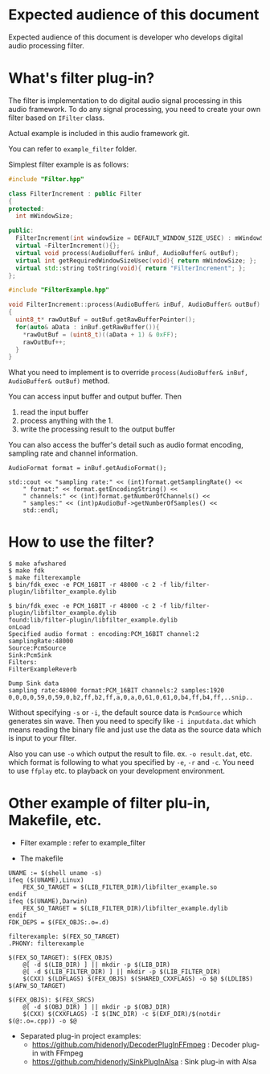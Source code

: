 # Expected audience of this document

Expected audience of this document is developer who develops digital audio processing filter.

# What's filter plug-in?

The filter is implementation to do digital audio signal processing in this audio framework.
To do any signal processing, you need to create your own filter based on ```IFilter``` class.

Actual example is included in this audio framework git.

You can refer to ```example_filter``` folder.

Simplest filter example is as follows:

```FilterExample.hpp
#include "Filter.hpp"

class FilterIncrement : public Filter
{
protected:
  int mWindowSize;

public:
  FilterIncrement(int windowSize = DEFAULT_WINDOW_SIZE_USEC) : mWindowSize(windowSize){};
  virtual ~FilterIncrement(){};
  virtual void process(AudioBuffer& inBuf, AudioBuffer& outBuf);
  virtual int getRequiredWindowSizeUsec(void){ return mWindowSize; };
  virtual std::string toString(void){ return "FilterIncrement"; };
};
```

```FilterExample.cpp
#include "FilterExample.hpp"

void FilterIncrement::process(AudioBuffer& inBuf, AudioBuffer& outBuf)
{
  uint8_t* rawOutBuf = outBuf.getRawBufferPointer();
  for(auto& aData : inBuf.getRawBuffer()){
    *rawOutBuf = (uint8_t)((aData + 1) & 0xFF);
    rawOutBuf++;
  }
}
```

What you need to implement is to override ```process(AudioBuffer& inBuf, AudioBuffer& outBuf)``` method.

You can access input buffer and output buffer.
Then 

1. read the input buffer
2. process anything with the 1.
3. write the processing result to the output buffer

You can also access the buffer's detail such as audio format encoding, sampling rate and channel information.

```
AudioFormat format = inBuf.getAudioFormat();

std::cout << "sampling rate:" << (int)format.getSamplingRate() <<
	" format:" << format.getEncodingString() <<
	" channels:" << (int)format.getNumberOfChannels() <<
	" samples:" << (int)pAudioBuf->getNumberOfSamples() <<
	std::endl;
```

# How to use the filter?

```
$ make afwshared
$ make fdk
$ make filterexample
$ bin/fdk_exec -e PCM_16BIT -r 48000 -c 2 -f lib/filter-plugin/libfilter_example.dylib
```

```example output
$ bin/fdk_exec -e PCM_16BIT -r 48000 -c 2 -f lib/filter-plugin/libfilter_example.dylib
found:lib/filter-plugin/libfilter_example.dylib
onLoad
Specified audio format : encoding:PCM_16BIT channel:2 samplingRate:48000
Source:PcmSource
Sink:PcmSink
Filters:
FilterExampleReverb

Dump Sink data
sampling rate:48000 format:PCM_16BIT channels:2 samples:1920
0,0,0,0,59,0,59,0,b2,ff,b2,ff,a,0,a,0,61,0,61,0,b4,ff,b4,ff,..snip..
```

Without specifying ```-s``` or ```-i```, the default source data is ```PcmSource``` which generates sin wave.
Then you need to specify like ```-i inputdata.dat``` which means reading the binary file and just use the data as the source data which is input to your filter.

Also you can use ```-o``` which output the result to file. ex. ```-o result.dat```, etc. which format is following to what you specified by ```-e```, ```-r``` and ```-c```. You need to use ```ffplay``` etc. to playback on your development environment.


# Other example of filter plu-in, Makefile, etc.

* Filter example : refer to example_filter

* The makefile
```
UNAME := $(shell uname -s)
ifeq ($(UNAME),Linux)
	FEX_SO_TARGET = $(LIB_FILTER_DIR)/libfilter_example.so
endif
ifeq ($(UNAME),Darwin)
	FEX_SO_TARGET = $(LIB_FILTER_DIR)/libfilter_example.dylib
endif
FDK_DEPS = $(FEX_OBJS:.o=.d)

filterexample: $(FEX_SO_TARGET)
.PHONY: filterexample

$(FEX_SO_TARGET): $(FEX_OBJS)
	@[ -d $(LIB_DIR) ] || mkdir -p $(LIB_DIR)
	@[ -d $(LIB_FILTER_DIR) ] || mkdir -p $(LIB_FILTER_DIR)
	$(CXX) $(LDFLAGS) $(FEX_OBJS) $(SHARED_CXXFLAGS) -o $@ $(LDLIBS) $(AFW_SO_TARGET)

$(FEX_OBJS): $(FEX_SRCS)
	@[ -d $(OBJ_DIR) ] || mkdir -p $(OBJ_DIR)
	$(CXX) $(CXXFLAGS) -I $(INC_DIR) -c $(EXF_DIR)/$(notdir $(@:.o=.cpp)) -o $@
```

* Separated plug-in project examples:
  * https://github.com/hidenorly/DecoderPlugInFFmpeg : Decoder plug-in with FFmpeg
  * https://github.com/hidenorly/SinkPlugInAlsa : Sink plug-in with Alsa

